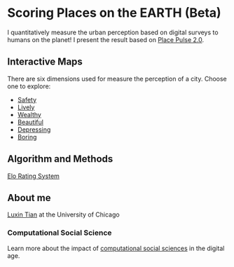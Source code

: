 # Scoring Places on the EARTH (Beta)

I quantitatively measure the urban perception based on digital surveys to humans on the planet! I present the result based on [Place Pulse 2.0](http://pulse.media.mit.edu/vision/). 


## Interactive Maps
There are six dimensions used for measure the perception of a city. Choose one to explore: 
- [Safety](https://luxin-tian.github.io/Scoring-Neighborhoods-on-the-Earth/docs/safety)
- [Lively](https://luxin-tian.github.io/Scoring-Neighborhoods-on-the-Earth/docs/lively)
- [Wealthy](https://luxin-tian.github.io/Scoring-Neighborhoods-on-the-Earth/docs/wealth)
- [Beautiful](https://luxin-tian.github.io/Scoring-Neighborhoods-on-the-Earth/docs/beautiful)
- [Depressing](https://luxin-tian.github.io/Scoring-Neighborhoods-on-the-Earth/docs/depressing)
- [Boring](https://luxin-tian.github.io/Scoring-Neighborhoods-on-the-Earth/docs/boring)

## Algorithm and Methods
[Elo Rating System](https://en.wikipedia.org/wiki/Elo_rating_system)


## About me
[Luxin Tian](https://luxin-tian.github.io/profile/) at the University of Chicago

### Computational Social Science
Learn more about the impact of [computational social sciences](https://macss.uchicago.edu) in the digital age. 